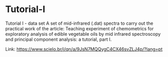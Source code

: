 # Tutorial-I
Tutorial I - data set
A set of mid-infrared (.dat) spectra to carry out the practical work of the article:
Teaching experiment of chemometrics for exploratory analysis of edible vegetable oils by mid infrared spectroscopy and principal component analysis: a tutorial, part I.

Link: https://www.scielo.br/j/qn/a/9JsN7MQQygC4CX46svZLJ4p/?lang=pt
